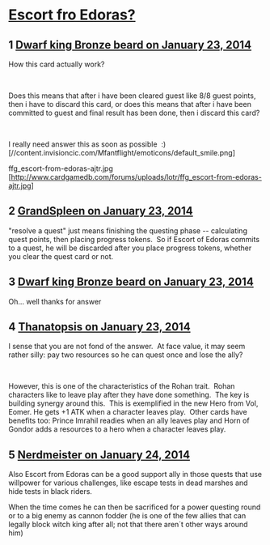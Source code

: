 # [Escort fro Edoras?](https://community.fantasyflightgames.com/topic/97655-escort-fro-edoras/)

## 1 [Dwarf king Bronze beard on January 23, 2014](https://community.fantasyflightgames.com/topic/97655-escort-fro-edoras/?do=findComment&comment=962687)

How this card actually work?

 

Does this means that after i have been cleared guest like 8/8 guest points, then i have to discard this card, or does this means that after i have been committed to guest and final result has been done, then i discard this card?

 

I really need answer this as soon as possible  :) [//content.invisioncic.com/Mfantflight/emoticons/default_smile.png]

ffg_escort-from-edoras-ajtr.jpg [http://www.cardgamedb.com/forums/uploads/lotr/ffg_escort-from-edoras-ajtr.jpg]

## 2 [GrandSpleen on January 23, 2014](https://community.fantasyflightgames.com/topic/97655-escort-fro-edoras/?do=findComment&comment=962694)

"resolve a quest" just means finishing the questing phase -- calculating quest points, then placing progress tokens.  So if Escort of Edoras commits to a quest, he will be discarded after you place progress tokens, whether you clear the quest card or not.

## 3 [Dwarf king Bronze beard on January 23, 2014](https://community.fantasyflightgames.com/topic/97655-escort-fro-edoras/?do=findComment&comment=962729)

Oh... well thanks for answer

## 4 [Thanatopsis on January 23, 2014](https://community.fantasyflightgames.com/topic/97655-escort-fro-edoras/?do=findComment&comment=962891)

I sense that you are not fond of the answer.  At face value, it may seem rather silly: pay two resources so he can quest once and lose the ally?

 

However, this is one of the characteristics of the Rohan trait.  Rohan characters like to leave play after they have done something.  The key is building synergy around this.  This is exemplified in the new Hero from VoI, Eomer. He gets +1 ATK when a character leaves play.  Other cards have benefits too: Prince Imrahil readies when an ally leaves play and Horn of Gondor adds a resources to a hero when a character leaves play.

## 5 [Nerdmeister on January 24, 2014](https://community.fantasyflightgames.com/topic/97655-escort-fro-edoras/?do=findComment&comment=963206)

Also Escort from Edoras can be a good support ally in those quests that use willpower for various challenges, like escape tests in dead marshes and hide tests in black riders.

When the time comes he can then be sacrificed for a power questing round or to a big enemy as cannon fodder (he is one of the few allies that can legally block witch king after all; not that there aren´t other ways around him)

